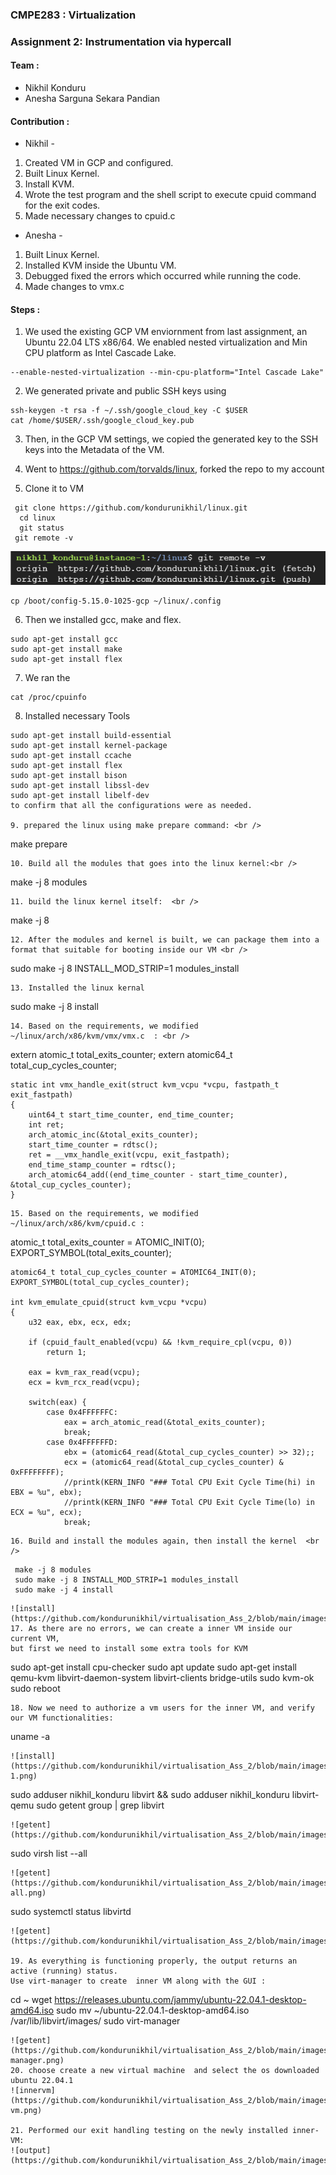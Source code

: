 ### CMPE283 : Virtualization
### Assignment 2: Instrumentation via hypercall

#### Team :

* Nikhil Konduru  
* Anesha Sarguna Sekara Pandian

#### Contribution : 

* Nikhil -  
1. Created VM in GCP and configured.  
2. Built Linux Kernel.
3. Install KVM.
4. Wrote the test program and the shell script to execute cpuid command for the exit codes.
5. Made necessary changes to cpuid.c

* Anesha -  
1. Built Linux Kernel.
2. Installed KVM inside the Ubuntu VM.
3. Debugged fixed the errors which occurred while running the code.
4. Made changes to vmx.c

#### Steps : 

1. We used the existing GCP VM enviornment from last assignment, an Ubuntu 22.04 LTS x86/64. We enabled nested virtualization and Min CPU platform as Intel Cascade Lake. 

```
--enable-nested-virtualization --min-cpu-platform="Intel Cascade Lake"
```

2. We generated private and public SSH keys using 
```
ssh-keygen -t rsa -f ~/.ssh/google_cloud_key -C $USER 
cat /home/$USER/.ssh/google_cloud_key.pub 
```
3. Then, in the GCP VM settings, we copied the generated key to the SSH keys into the Metadata of the VM.  

4. Went to https://github.com/torvalds/linux, forked the repo to my account <br />
5. Clone it to VM  <br />
```
 git clone https://github.com/kondurunikhil/linux.git
  cd linux
  git status
 git remote -v 
```
![git remote -v](https://github.com/kondurunikhil/virtualisation_Ass_2/blob/main/images/git_remote_v.png)
```
cp /boot/config-5.15.0-1025-gcp ~/linux/.config
```
6. Then we installed gcc, make and flex.
```
sudo apt-get install gcc
sudo apt-get install make
sudo apt-get install flex
```
7. We ran the 
```
cat /proc/cpuinfo
```
8. Installed necessary Tools <br />
```
sudo apt-get install build-essential
sudo apt-get install kernel-package
sudo apt-get install ccache 
sudo apt-get install flex
sudo apt-get install bison
sudo apt-get install libssl-dev
sudo apt-get install libelf-dev
to confirm that all the configurations were as needed.  

9. prepared the linux using make prepare command: <br />
```
make prepare
```
10. Build all the modules that goes into the linux kernel:<br />
```
make -j 8 modules
```
11. build the linux kernel itself:  <br />
```
make -j 8
```
12. After the modules and kernel is built, we can package them into a format that suitable for booting inside our VM <br />
```
sudo make -j 8 INSTALL_MOD_STRIP=1 modules_install
```
13. Installed the linux kernal 
```
sudo make -j 8 install
```
14. Based on the requirements, we modified ~/linux/arch/x86/kvm/vmx/vmx.c  : <br />
```
  extern atomic_t total_exits_counter;
    extern atomic64_t total_cup_cycles_counter;

    static int vmx_handle_exit(struct kvm_vcpu *vcpu, fastpath_t exit_fastpath)
    {
        uint64_t start_time_counter, end_time_counter;
        int ret;
        arch_atomic_inc(&total_exits_counter);
        start_time_counter = rdtsc();
        ret = __vmx_handle_exit(vcpu, exit_fastpath);
        end_time_stamp_counter = rdtsc();
        arch_atomic64_add((end_time_counter - start_time_counter), &total_cup_cycles_counter);
    }
```
15. Based on the requirements, we modified ~/linux/arch/x86/kvm/cpuid.c :
```
atomic_t total_exits_counter = ATOMIC_INIT(0);
    EXPORT_SYMBOL(total_exits_counter);

    atomic64_t total_cup_cycles_counter = ATOMIC64_INIT(0);
    EXPORT_SYMBOL(total_cup_cycles_counter);

    int kvm_emulate_cpuid(struct kvm_vcpu *vcpu)
    {
        u32 eax, ebx, ecx, edx;

        if (cpuid_fault_enabled(vcpu) && !kvm_require_cpl(vcpu, 0))
            return 1;

        eax = kvm_rax_read(vcpu);
        ecx = kvm_rcx_read(vcpu);

        switch(eax) {
            case 0x4FFFFFFC:
                eax = arch_atomic_read(&total_exits_counter);
                break;
            case 0x4FFFFFFD:
                ebx = (atomic64_read(&total_cup_cycles_counter) >> 32);;
                ecx = (atomic64_read(&total_cup_cycles_counter) & 0xFFFFFFFF);
                //printk(KERN_INFO "### Total CPU Exit Cycle Time(hi) in EBX = %u", ebx);
                //printk(KERN_INFO "### Total CPU Exit Cycle Time(lo) in ECX = %u", ecx);
                break;
```
16. Build and install the modules again, then install the kernel  <br />
```
     make -j 8 modules
     sudo make -j 8 INSTALL_MOD_STRIP=1 modules_install
     sudo make -j 4 install 
```
![install](https://github.com/kondurunikhil/virtualisation_Ass_2/blob/main/images/install.png)
17. As there are no errors, we can create a inner VM inside our current VM,
but first we need to install some extra tools for KVM 
```
sudo apt-get install cpu-checker
sudo apt update
sudo apt-get install qemu-kvm libvirt-daemon-system libvirt-clients bridge-utils
sudo kvm-ok
sudo reboot
```
18. Now we need to authorize a vm users for the inner VM, and verify our VM functionalities:
```
  uname -a
```
![install](https://github.com/kondurunikhil/virtualisation_Ass_2/blob/main/images/uname-1.png)

```
  sudo adduser nikhil_konduru libvirt && sudo adduser nikhil_konduru libvirt-qemu
  sudo getent group | grep libvirt 
```
![getent](https://github.com/kondurunikhil/virtualisation_Ass_2/blob/main/images/getent.png)
```
   sudo virsh list --all
```
![getent](https://github.com/kondurunikhil/virtualisation_Ass_2/blob/main/images/virshlist-all.png)

```
   sudo systemctl status libvirtd 
```   
![getent](https://github.com/kondurunikhil/virtualisation_Ass_2/blob/main/images/systemctl.png)

19. As everything is functioning properly, the output returns an active (running) status.
Use virt-manager to create  inner VM along with the GUI :
```
cd ~
wget https://releases.ubuntu.com/jammy/ubuntu-22.04.1-desktop-amd64.iso
sudo mv ~/ubuntu-22.04.1-desktop-amd64.iso /var/lib/libvirt/images/
sudo virt-manager
```   
![getent](https://github.com/kondurunikhil/virtualisation_Ass_2/blob/main/images/virt-manager.png)
20. choose create a new virtual machine  and select the os downloaded ubuntu 22.04.1 
![innervm](https://github.com/kondurunikhil/virtualisation_Ass_2/blob/main/images/inner-vm.png)

21. Performed our exit handling testing on the newly installed inner-VM:
![output](https://github.com/kondurunikhil/virtualisation_Ass_2/blob/main/images/out_put.png)


